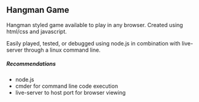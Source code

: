 ## Hangman Game
Hangman styled game available to play in any browser. Created using html/css and javascript.

Easily played, tested, or debugged using node.js in combination with live-server through a linux command line.
##### Recommendations
- node.js
- cmder for command line code execution
- live-server to host port for browser viewing
